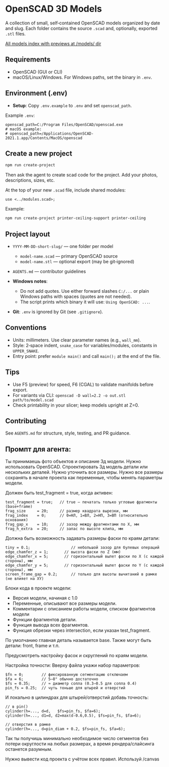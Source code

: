 # OpenSCAD 3D Models

A collection of small, self‑contained OpenSCAD models organized by date and slug. Each folder contains the source `.scad` and, optionally, exported `.stl` files.

[All models index with previews at /models/ dir](models/README.md)

## Requirements
- OpenSCAD (GUI or CLI)
- macOS/Linux/Windows. For Windows paths, set the binary in `.env`.

## Environment (.env)
- __Setup__: Copy `.env.example` to `.env` and set `openscad_path`.

Example `.env`:
```
openscad_path=C:/Program Files/OpenSCAD/openscad.exe
# macOS example:
# openscad_path=/Applications/OpenSCAD-2021.1.app/Contents/MacOS/openscad
```

## Create a new project
```bash
npm run create-project
```

Then ask the agent to create scad code for the project. Add your photos, descriptions, sizes, etc.

At the top of your new `.scad` file, include shared modules:
```scad
use <../modules.scad>;
```

Example:
```bash
npm run create-project printer-ceiling-support printer-ceiling
```


## Project layout
- `YYYY-MM-DD-short-slug/` — one folder per model
  - `model-name.scad` — primary OpenSCAD source
  - `model-name.stl` — optional export (may be git‑ignored)
- `AGENTS.md` — contributor guidelines

- __Windows notes__:
  - Do not add quotes. Use either forward slashes `C:/...` or plain Windows paths with spaces (quotes are not needed).
  - The script prints which binary it will use: `Using OpenSCAD: ...`.
- __Git__: `.env` is ignored by Git (see `.gitignore`).

## Conventions
- Units: millimeters. Use clear parameter names (e.g., `wall_mm`).
- Style: 2‑space indent, `snake_case` for variables/modules, constants in `UPPER_SNAKE`.
- Entry point: prefer `module main()` and call `main();` at the end of the file.

## Tips
- Use F5 (preview) for speed, F6 (CGAL) to validate manifolds before export.
- For variants via CLI: `openscad -D wall=2.2 -o out.stl path/to/model.scad`
- Check printability in your slicer; keep models upright at Z=0.

## Contributing
See `AGENTS.md` for structure, style, testing, and PR guidance.

## Промпт для агента:

Ты принимаешь фото объектов и описание 3д модели. Нужно использовать OpenSCAD.
Спроектировать 3д модель детали или нескольких деталей.
Нужно уточнить все размеры.
Нужно все размеры сохранять в начале проекта как переменные, чтобы менять параметры модели.

Должен быть test_fragment = true, когда активен:
```
test_fragment = true;   // true — печатать только угловые фрагменты (base+frame)
frag_size     = 20;     // размер квадрата вырезки, мм
frag_index    = 0;      // 0=НЛ, 1=ВЛ, 2=НП, 3=ВП (относительно основания)
frag_gap_x    = 10;     // зазор между фрагментами по X, мм
frag_h_extra  = 20;     // запас по высоте клипа, мм
```

Должна быть возможность задавать размеры фаски по краям детали:
```
tiny = 0.1;                  // небольшой зазор для булевых операций
edge_chamfer_z = 1;       // высота фаски по Z (мм)
edge_chamfer_x = 5;       // горизонтальный вылет фаски по X (с каждой стороны), мм
edge_chamfer_y = 5;       // горизонтальный вылет фаски по Y (с каждой стороны), мм
screen_frame_gap = 0.2;      // только для высоты вычитаний в рамке (не влияет на XY)
```

Блоки кода в проекте модели:
- Версия модели, начиная с 1.0
- Переменные, описывают все размеры модели.
- Комментарии с описанием работы модели, списком фрагментов модели
- Функции фрагментов детали.
- Функция вывода всех фрагментов.
- Функция обрезки через intersection, если указан test_fragment.

По умолчанию главная деталь называется base.
Также могут быть детали: front, frame и т.п.

Предусмотреть настройку фасок и скруглений по краям модели.

Настройка точности:
Вверху файла укажи набор параметров:
```
$fn = 0;        // фиксированную сегментацию отключаем
$fa = 6;        // 5–8° обычно достаточно
$fs = 0.35;     // ≈ диаметр сопла (0.3–0.5 для сопла 0.4)
pin_fs = 0.25;  // чуть тоньше для штырей и отверстий
```

И локально в цилиндрах для штырей/отверстий добавь точность:
```
// в pin()
cylinder(h=..., d=d,   $fs=pin_fs, $fa=6);
cylinder(h=..., d1=d, d2=max(d-0.6,0.5), $fs=pin_fs, $fa=6);

// отверстия в рамке
cylinder(h=..., d=pin_diam + 0.2, $fs=pin_fs, $fa=6);
```

Так ты получишь минимально необходимое число сегментов без потери округлости на любых размерах, а время рендера/слайсинга останется разумным.

Нужно вывести код проекта с учётом всех правил.
Используй /canvas
